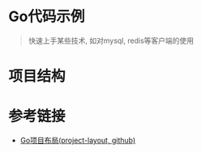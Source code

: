 # Go代码示例
> 快速上手某些技术, 如对mysql, redis等客户端的使用

# 项目结构

[//]: # (TODO )

# 参考链接

- [Go项目布局(project-layout, github)](https://github.com/golang-standards/project-layout)
